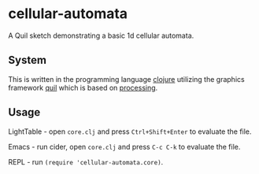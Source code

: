 # cellular-automata

A Quil sketch demonstrating a basic 1d cellular automata.

## System

This is written in the programming language [clojure](https://clojure.org/) utilizing the
graphics framework [quil](http://quil.info/) which is based on [processing](https://processing.org/).

## Usage

LightTable - open `core.clj` and press `Ctrl+Shift+Enter` to evaluate the file.

Emacs - run cider, open `core.clj` and press `C-c C-k` to evaluate the file.

REPL - run `(require 'cellular-automata.core)`.
